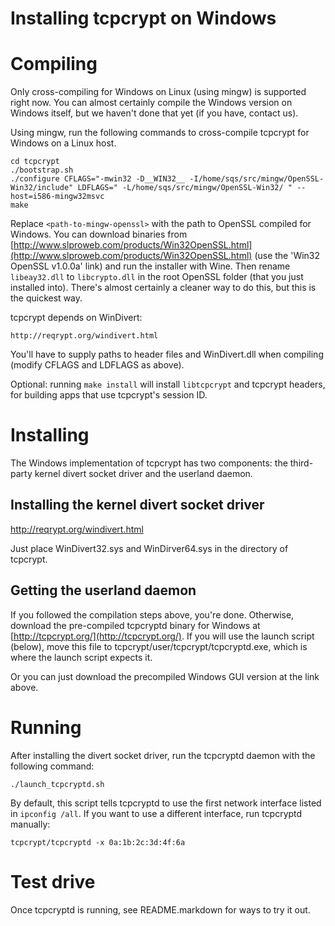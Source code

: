 Installing tcpcrypt on Windows
==============================

Compiling
=========

Only cross-compiling for Windows on Linux (using mingw) is supported right now. You can almost certainly compile the Windows version on Windows itself, but we haven't done that yet (if you have, contact us).

Using mingw, run the following commands to cross-compile tcpcrypt for Windows
on a Linux host.

    cd tcpcrypt
    ./bootstrap.sh
    ./configure CFLAGS="-mwin32 -D__WIN32__ -I/home/sqs/src/mingw/OpenSSL-Win32/include" LDFLAGS=" -L/home/sqs/src/mingw/OpenSSL-Win32/ " --host=i586-mingw32msvc
    make

Replace `<path-to-mingw-openssl>` with the path to OpenSSL compiled for
Windows. You can download binaries from
[http://www.slproweb.com/products/Win32OpenSSL.html](http://www.slproweb.com/products/Win32OpenSSL.html)
(use the 'Win32 OpenSSL v1.0.0a' link) and run the installer with Wine. Then
rename `libeay32.dll` to `libcrypto.dll` in the root OpenSSL folder (that you
just installed into). There's almost certainly a cleaner way to do this, but
this is the quickest way.

tcpcrypt depends on WinDivert:
	
	http://reqrypt.org/windivert.html

You'll have to supply paths to header files and WinDivert.dll when compiling
(modify CFLAGS and LDFLAGS as above).

Optional: running `make install` will install `libtcpcrypt` and tcpcrypt
headers, for building apps that use tcpcrypt's session ID.


Installing
==========

The Windows implementation of tcpcrypt has two components: the third-party kernel divert
socket driver and the userland daemon.

Installing the kernel divert socket driver
------------------------------------------

http://reqrypt.org/windivert.html

Just place WinDivert32.sys and WinDirver64.sys in the directory of tcpcrypt.

Getting the userland daemon
---------------------------

If you followed the compilation steps above, you're done. Otherwise, download
the pre-compiled tcpcryptd binary for Windows at
[http://tcpcrypt.org/](http://tcpcrypt.org/). If you will use the launch script
(below), move this file to tcpcrypt/user/tcpcrypt/tcpcryptd.exe, which is where
the launch script expects it.

Or you can just download the precompiled Windows GUI version at the link above.

Running
=======

After installing the divert socket driver, run the tcpcryptd daemon with the
following command:

    ./launch_tcpcryptd.sh

By default, this script tells tcpcryptd to use the first network interface
listed in `ipconfig /all`. If you want to use a different interface, run
tcpcryptd manually:

    tcpcrypt/tcpcryptd -x 0a:1b:2c:3d:4f:6a


Test drive
==========

Once tcpcryptd is running, see README.markdown for ways to try it out. 
